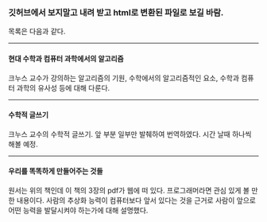 ### 깃허브에서 보지말고 내려 받고 html로 변환된 파일로 보길 바람.
목록은 다음과 같다.

---
#### 현대 수학과 컴퓨터 과학에서의 알고리즘
[Computer Science and its Relation to Mathematics]:(https://www.maa.org/sites/default/files/pdf/upload_library/22/Ford/DonaldKnuth.pdf)
크누스 교수가 강의하는 알고리즘의 기원, 수학에서의 알고리즘적인 요소, 수학과 컴퓨터 과학의 유사성 등에 대해 다룬다. 

---
#### 수학적 글쓰기
[Mathematical Writing]:(http://jmlr.csail.mit.edu/reviewing-papers/knuth_mathematical_writing.pdf)
크누스 교수의 수학적 글쓰기. 앞 부분 일부만 발췌하여 번역하였다. 시간 날때 하나씩 해볼 예정.

---
#### 우리를 똑똑하게 만들어주는 것들
[Things that make us smart]:(https://msu.edu/course/cep/900/readings/NormanChap3.pdf)
원서는 위의 책인데 이 책의 3장의 pdf가 웹에 떠 있다. 프로그래머라면 관심 있게 볼 만한 내용이다. 사람의 추상화 능력이 컴퓨터보다 앞서 있다는 것을 근거로 사람이 앞으로 어떤 능력을 발달시켜야 하는가에 대해 설명했다.
